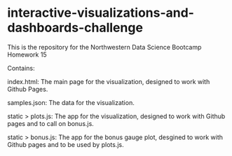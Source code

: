 # interactive-visualizations-and-dashboards-challenge
This is the repository for the Northwestern Data Science Bootcamp Homework 15

Contains:

index.html: The main page for the visualization, designed to work with Github Pages.

samples.json: The data for the visualization.

static > plots.js: The app for the visualization, designed to work with Github pages and to call on bonus.js.

static > bonus.js: The app for the bonus gauge plot, desgined to work with Github pages and to be used by plots.js.